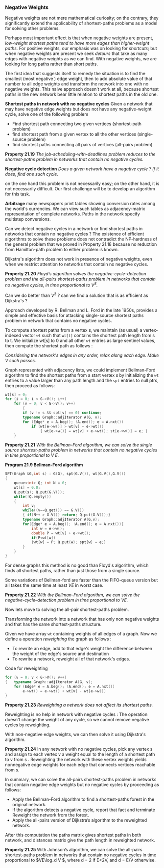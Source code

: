 ### Negative Weights

Negative weights are not mere mathematical curiosity; on the contrary, they significantly extend the applicability of shortest-paths problems as a model for solving other problems.

Perhaps most important effect is that when negative weights are present, *low-weight shortest paths tend to have more edges than higher-weight paths.* For positive weights, our emphasis was on looking for *shortcuts*; but when negative weights are present we seek *detours* that take as many edges with negative weights as we can find. With negative weights, we are looking for long paths rather than short paths.

The first idea that suggests itself to remedy the situation is to find the smallest (most negative ) edge weight, then to add absolute value of that number to all edge weights and transform the network into one with no negative weights. This naive approach doesn't work at all, because shortest paths in the new network bear little relation to shortest paths in the old one.

**Shortest paths in network with no negative cycles** Given a network that may have negative edge weights but does not have any negative-weight cycle, solve one of the following problem

- Find shortest path connecting two given vertices (shortest-path problem)
- find shortest path from a given vertex to all the other vertices (single-source problem)
- find shortest paths connecting all pairs of vertices (all-pairs problem)

**Property 21.19** *The job-scheduling-with-deadlines problem reduces to the shortest-paths problem in networks that contain no negative cycles.*

**Negative cycle detection** *Does a given network have a negative cycle ? If it does, find one such cycle.*

on the one hand this problem is not necessarily easy; on the other hand, it is not necessarily difficult. Our first challenge will be to develop an algorithm for this task.

**Arbitrage** many newspapers print tables showing conversion rates among the world's currencies. We can view such tables as adjacency-matrix representation of complete networks. Paths in the network specify multistep conversions.

Can we detect negative cycles in a network or find shortest paths in networks that contain no negative cycles ? The existence of efficient algorithms to solve these problems does not contradict the NP-hardness of the general problem that we proved in Property 21.18 because no reduction from Hamilton-path problem to either problem is known.

Dijkstra's algorithm does not work in presence of negative weights, even when we restrict attention to networks that contain no negative cycles.

**Property 21.20** *Floyd’s algorithm solves the negative-cycle–detection problem and the all-pairs shortest-paths problem in networks that contain no negative cycles, in time proportional to $V^3$.*

Can we do better than $V^3$ ? can we find a solution that is as efficient as Dijkstra's ?

Approach developed by R. Bellman and L. Ford in the late 1950s, provides a simple and effective basis for attacking single-source shortest paths problem in network that contains no negative cycles. 

To compute shortest paths from a vertex s, we maintain (as usual) a vertex-indexed vector `wt` such that `wt[t]` contains the shortest path length from s to t. We initialize wt[s] to 0 and all other `wt` entries as large sentinel values, then compute the shortest path as follows :

*Considering the network's edges in any order, relax along each edge. Make V such passes.*

Graph represented with adjacency lists, we could implement Bellman-Ford algorithm to find the shortest paths from a start vertex s by initializing the `wt` entries to a value larger than any path length and the `spt` entries to null ptrs, then proceed as follows:

````c++
wt[s] = 0;
for (i = 0; i < G->V(); i++)
    for (v = 0; v < G->V(); v++)
        {
        if (v != s && spt[v] == 0) continue;
        typename Graph::adjIterator A(G, v);
        for (Edge* e = A.beg(); !A.end(); e = A.nxt())
            if (wt[e->w()] > wt[v] + e->wt())
        		{ wt[e->w()] = wt[v] + e->wt(); st[e->w()] = e; }
	}
````

**Property 21.21** *With the Bellman–Ford algorithm, we can solve the single source shortest-paths problem in networks that contain no negative cycles in time proportional to V E.*

**Program 21.9 Bellman-Ford algorithm**

````c++
SPT(Graph &G,int s) : G(G), spt(G.V()), wt(G.V(),G.V())
{
    queue<int> Q; int N = 0;
    wt[s] = 0.0;
    Q.put(s); Q.put(G.V());
    while(!Q.empty())
    {
        int v;
        while((v==Q.get()) == G.V())
        { if(N++ > G.V()) return; Q.put(G.V());}
        typename Graph::adjIterator A(G,v);
        for(Edge* e = A.beg(); !A.end(); e = A.nxt()){
            int w = e->w();
            double P = wt[v] + e->wt();
            if(P<wt[w])
            {wt[w] = P; Q.put(w); spt[w] = e;}
        }
    }
}
````

For dense graphs this method is no good than Floyd's algorithm, which finds all shortest paths, rather than just those from a single source.

Some variations of Bellman-ford are faster than the FIFO-queue version but all takes the same time at least $VE$ in worst case.

**Property 21.22** *With the Bellman–Ford algorithm, we can solve the negative-cycle–detection problem in time proportional to $V E$.*

Now lets move to solving the all-pair shortest-paths problem.

Transforming the network into a network that has only non negative weights and that has the same shortest-paths structure.

Given we have array `wt` containing weights of all edges of a graph. Now we define a operation *reweighting* the graph as follows :

- To rewrite an edge, add to that edge's weight the difference between the weight of the edge's source and destination
- To rewrite a network, reweight all of that network's edges.

Code for reweighting

````c++
for (v = 0; v < G->V(); v++)
{	typename Graph::adjIterator A(G, v);
    for (Edge* e = A.beg(); !A.end(); e = A.nxt())
    	e->wt() = e->wt() + wt[v] - wt[e->w()]
}
````

 **Property 21.23** *Reweighting a network does not affect its shortest paths.*

Reweighting is no help in network with negative cycles : The operation doesn't change the weight of any cycle, so we cannot remove negative cycles by reweighting.

With non-negative edge weights, we can then solve it using Dijkstra's algorithm.

**Property 21.24** In any network with no negative cycles, pick any vertex s and assign to each vertex v a weight equal to the length of a shortest path to v from s . Reweighting the network with these vertex weights yields nonnegative edge weights for each edge that connects vertices reachable from s.

In summary, we can solve the all-pairs shortest-paths problem in networks that  contain negative edge weights but no negative cycles by proceeding as follows:

- Apply the Bellman-Ford algorithm to find a shortest-paths forest in the original network.
- If the algorithm detects a negative cycle, report that fact and terminate  Reweight the network from the forest.
- Apply the all-pairs version of Dijkstra’s algorithm to the reweighted network.

After this computation the paths matrix gives shortest paths in both network, and distances matrix give the path length in reweighted network.

**Property 21.25** With Johnson’s algorithm, we can solve the all-pairs shortest-paths problem in networks that contain no negative cycles in time proportional to $VE\log_d V $, where d  = 2 if E<2V, and d = E/V otherwise.

